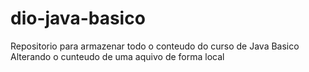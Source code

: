 # dio-java-basico
Repositorio para armazenar todo o conteudo do curso de Java Basico
Alterando o cunteudo de uma aquivo de forma local